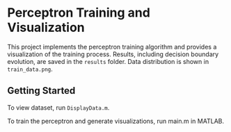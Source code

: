 # Perceptron Training and Visualization

This project implements the perceptron training algorithm and provides a visualization of the training process. Results, including decision boundary evolution, are saved in the `results` folder. Data distribution is shown in `train_data.png`.

## Getting Started

To view dataset, run `DisplayData.m`.

To train the perceptron and generate visualizations, run main.m in MATLAB.

